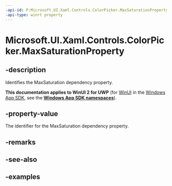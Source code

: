 ```yaml
---
-api-id: P:Microsoft.UI.Xaml.Controls.ColorPicker.MaxSaturationProperty
-api-type: winrt property
---
```

<!-- Property syntax.
public DependencyProperty MaxSaturationProperty { get; }
-->

# Microsoft.UI.Xaml.Controls.ColorPicker.MaxSaturationProperty


## -description

Identifies the MaxSaturation dependency property.


**This documentation applies to WinUI 2 for UWP** (for [WinUI](/windows/apps/winui/winui3/) in the [Windows App SDK](/windows/apps/windows-app-sdk/), see the **[Windows App SDK namespaces](/windows/windows-app-sdk/api/winrt/)**).

## -property-value

The identifier for the MaxSaturation dependency property.


## -remarks


## -see-also


## -examples


